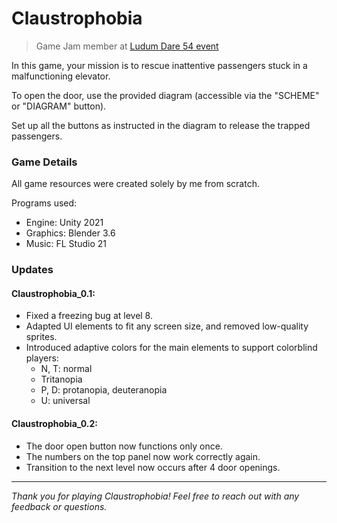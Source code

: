 # Claustrophobia
>Game Jam member at [Ludum Dare 54 event](https://ldjam.com/events/ludum-dare/54/claustrophobia-3)

In this game, your mission is to rescue inattentive passengers stuck in a malfunctioning elevator. 

To open the door, use the provided diagram (accessible via the "SCHEME" or "DIAGRAM" button).

Set up all the buttons as instructed in the diagram to release the trapped passengers.

### Game Details

All game resources were created solely by me from scratch.


Programs used:
- Engine: Unity 2021
- Graphics: Blender 3.6
- Music: FL Studio 21

### Updates

#### Claustrophobia_0.1:
- Fixed a freezing bug at level 8.
- Adapted UI elements to fit any screen size, and removed low-quality sprites.
- Introduced adaptive colors for the main elements to support colorblind players: 
    - N, T: normal
    - Tritanopia
    - P, D: protanopia, deuteranopia
    - U: universal

#### Claustrophobia_0.2:
- The door open button now functions only once.
- The numbers on the top panel now work correctly again.
- Transition to the next level now occurs after 4 door openings.

---

*Thank you for playing Claustrophobia! Feel free to reach out with any feedback or questions.*

